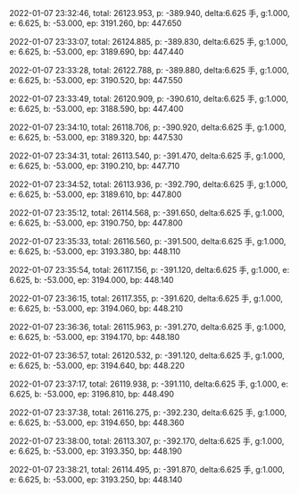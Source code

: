 2022-01-07 23:32:46, total: 26123.953, p: -389.940, delta:6.625 手, g:1.000, e: 6.625, b: -53.000, ep: 3191.260, bp: 447.650

2022-01-07 23:33:07, total: 26124.885, p: -389.830, delta:6.625 手, g:1.000, e: 6.625, b: -53.000, ep: 3189.690, bp: 447.440

2022-01-07 23:33:28, total: 26122.788, p: -389.880, delta:6.625 手, g:1.000, e: 6.625, b: -53.000, ep: 3190.520, bp: 447.550

2022-01-07 23:33:49, total: 26120.909, p: -390.610, delta:6.625 手, g:1.000, e: 6.625, b: -53.000, ep: 3188.590, bp: 447.400

2022-01-07 23:34:10, total: 26118.706, p: -390.920, delta:6.625 手, g:1.000, e: 6.625, b: -53.000, ep: 3189.320, bp: 447.530

2022-01-07 23:34:31, total: 26113.540, p: -391.470, delta:6.625 手, g:1.000, e: 6.625, b: -53.000, ep: 3190.210, bp: 447.710

2022-01-07 23:34:52, total: 26113.936, p: -392.790, delta:6.625 手, g:1.000, e: 6.625, b: -53.000, ep: 3189.610, bp: 447.800

2022-01-07 23:35:12, total: 26114.568, p: -391.650, delta:6.625 手, g:1.000, e: 6.625, b: -53.000, ep: 3190.750, bp: 447.800

2022-01-07 23:35:33, total: 26116.560, p: -391.500, delta:6.625 手, g:1.000, e: 6.625, b: -53.000, ep: 3193.380, bp: 448.110

2022-01-07 23:35:54, total: 26117.156, p: -391.120, delta:6.625 手, g:1.000, e: 6.625, b: -53.000, ep: 3194.000, bp: 448.140

2022-01-07 23:36:15, total: 26117.355, p: -391.620, delta:6.625 手, g:1.000, e: 6.625, b: -53.000, ep: 3194.060, bp: 448.210

2022-01-07 23:36:36, total: 26115.963, p: -391.270, delta:6.625 手, g:1.000, e: 6.625, b: -53.000, ep: 3194.170, bp: 448.180

2022-01-07 23:36:57, total: 26120.532, p: -391.120, delta:6.625 手, g:1.000, e: 6.625, b: -53.000, ep: 3194.640, bp: 448.220

2022-01-07 23:37:17, total: 26119.938, p: -391.110, delta:6.625 手, g:1.000, e: 6.625, b: -53.000, ep: 3196.810, bp: 448.490

2022-01-07 23:37:38, total: 26116.275, p: -392.230, delta:6.625 手, g:1.000, e: 6.625, b: -53.000, ep: 3194.650, bp: 448.360

2022-01-07 23:38:00, total: 26113.307, p: -392.170, delta:6.625 手, g:1.000, e: 6.625, b: -53.000, ep: 3193.350, bp: 448.190

2022-01-07 23:38:21, total: 26114.495, p: -391.870, delta:6.625 手, g:1.000, e: 6.625, b: -53.000, ep: 3193.250, bp: 448.140